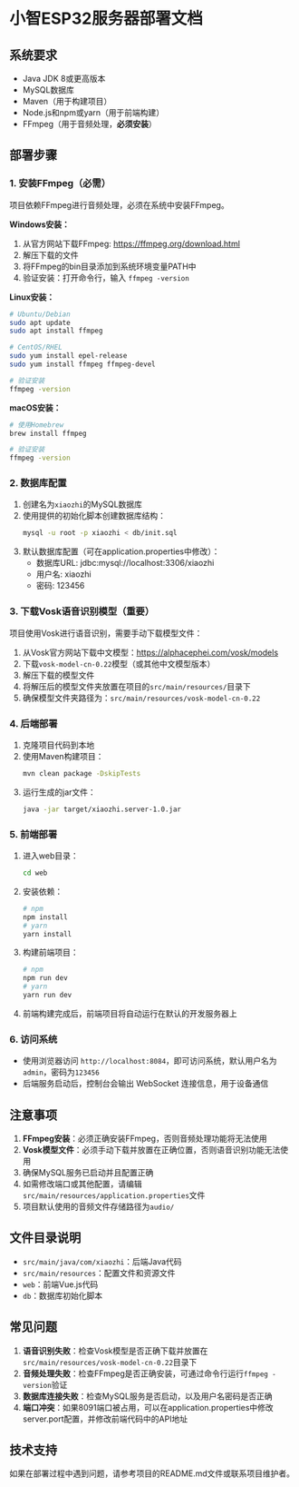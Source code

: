 # 小智ESP32服务器部署文档

## 系统要求
- Java JDK 8或更高版本
- MySQL数据库
- Maven（用于构建项目）
- Node.js和npm或yarn（用于前端构建）
- FFmpeg（用于音频处理，**必须安装**）

## 部署步骤

### 1. 安装FFmpeg（必需）
项目依赖FFmpeg进行音频处理，必须在系统中安装FFmpeg。

**Windows安装：**
1. 从官方网站下载FFmpeg: https://ffmpeg.org/download.html
2. 解压下载的文件
3. 将FFmpeg的bin目录添加到系统环境变量PATH中
4. 验证安装：打开命令行，输入 `ffmpeg -version`

**Linux安装：**
```bash
# Ubuntu/Debian
sudo apt update
sudo apt install ffmpeg

# CentOS/RHEL
sudo yum install epel-release
sudo yum install ffmpeg ffmpeg-devel

# 验证安装
ffmpeg -version
```

**macOS安装：**
```bash
# 使用Homebrew
brew install ffmpeg

# 验证安装
ffmpeg -version
```

### 2. 数据库配置
1. 创建名为`xiaozhi`的MySQL数据库
2. 使用提供的初始化脚本创建数据库结构：
   ```bash
   mysql -u root -p xiaozhi < db/init.sql
   ```
3. 默认数据库配置（可在application.properties中修改）：
   - 数据库URL: jdbc:mysql://localhost:3306/xiaozhi
   - 用户名: xiaozhi
   - 密码: 123456

### 3. 下载Vosk语音识别模型（重要）
项目使用Vosk进行语音识别，需要手动下载模型文件：

1. 从Vosk官方网站下载中文模型：https://alphacephei.com/vosk/models
2. 下载`vosk-model-cn-0.22`模型（或其他中文模型版本）
3. 解压下载的模型文件
4. 将解压后的模型文件夹放置在项目的`src/main/resources/`目录下
5. 确保模型文件夹路径为：`src/main/resources/vosk-model-cn-0.22`

### 4. 后端部署
1. 克隆项目代码到本地
2. 使用Maven构建项目：
   ```bash
   mvn clean package -DskipTests
   ```
3. 运行生成的jar文件：
   ```bash
   java -jar target/xiaozhi.server-1.0.jar
   ```

### 5. 前端部署
1. 进入web目录：
   ```bash
   cd web
   ```
2. 安装依赖：
   ```bash
   # npm
   npm install
   # yarn
   yarn install
   ```
3. 构建前端项目：
   ```bash
   # npm
   npm run dev
   # yarn
   yarn run dev
   ```
4. 前端构建完成后，前端项目将自动运行在默认的开发服务器上

### 6. 访问系统
- 使用浏览器访问 `http://localhost:8084`，即可访问系统，默认用户名为`admin`，密码为`123456`
- 后端服务启动后，控制台会输出 WebSocket 连接信息，用于设备通信

## 注意事项
1. **FFmpeg安装**：必须正确安装FFmpeg，否则音频处理功能将无法使用
2. **Vosk模型文件**：必须手动下载并放置在正确位置，否则语音识别功能无法使用
3. 确保MySQL服务已启动并且配置正确
4. 如需修改端口或其他配置，请编辑`src/main/resources/application.properties`文件
5. 项目默认使用的音频文件存储路径为`audio/`

## 文件目录说明
- `src/main/java/com/xiaozhi`：后端Java代码
- `src/main/resources`：配置文件和资源文件
- `web`：前端Vue.js代码
- `db`：数据库初始化脚本

## 常见问题
1. **语音识别失败**：检查Vosk模型是否正确下载并放置在`src/main/resources/vosk-model-cn-0.22`目录下
2. **音频处理失败**：检查FFmpeg是否正确安装，可通过命令行运行`ffmpeg -version`验证
3. **数据库连接失败**：检查MySQL服务是否启动，以及用户名密码是否正确
4. **端口冲突**：如果8091端口被占用，可以在application.properties中修改server.port配置，并修改前端代码中的API地址

## 技术支持
如果在部署过程中遇到问题，请参考项目的README.md文件或联系项目维护者。